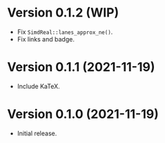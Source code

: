 # Version 0.1.2 (WIP)

  * Fix `SimdReal::lanes_approx_ne()`.
  * Fix links and badge.

# Version 0.1.1 (2021-11-19)

  * Include KaTeX.

# Version 0.1.0 (2021-11-19)

  * Initial release.
